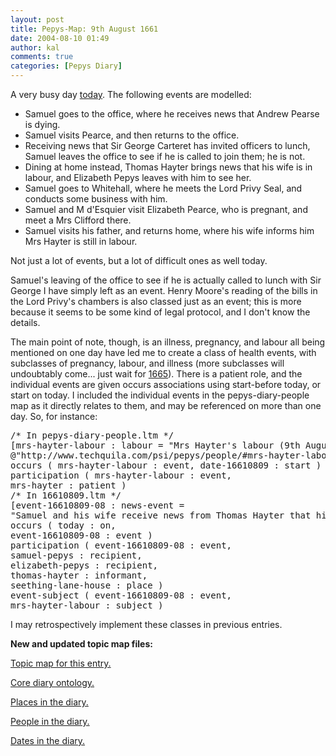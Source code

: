 ```yaml
---
layout: post
title: Pepys-Map: 9th August 1661
date: 2004-08-10 01:49
author: kal
comments: true
categories: [Pepys Diary]
---
```

<p>A very busy day <a href="http://www.pepysdiary.com/archive/1661/08/09/index.php">today</a>. The following events are modelled:</p>
<ul>
<li>Samuel goes to the office, where he receives news that Andrew Pearse is dying.</li>
<li>Samuel visits Pearce, and then returns to the office.</li>
<li>Receiving news that Sir George Carteret has invited officers to lunch, Samuel leaves the office to see if he is called to join them; he is not.</li>
<li>Dining at home instead, Thomas Hayter brings news that his wife is in labour, and Elizabeth Pepys leaves with him to see her.</li>
<li>Samuel goes to Whitehall, where he meets the Lord Privy Seal, and conducts some business with him.</li>
<li>Samuel and M d'Esquier visit Elizabeth Pearce, who is pregnant, and meet a Mrs Clifford there.</li>
<li>Samuel visits his father, and returns home, where his wife informs him Mrs Hayter is still in labour.</li>
</ul>

<!--more-->
<p>Not just a lot of events, but a lot of difficult ones as well today.</p>
<p>Samuel's leaving of the office to see if he is actually called to lunch with Sir George I have simply left as an event.  Henry Moore's reading of the bills in the Lord Privy's chambers is also classed just as an event; this is more because it seems to be some kind of legal protocol, and I don't know the details.</p>
<p>The main point of note, though, is an illness, pregnancy, and labour all being mentioned on one day have led me to create a class of health events, with subclasses of pregnancy, labour, and illness (more subclasses will undoubtably come... just wait for <a href="http://en.wikipedia.org/wiki/Great_Plague">1665</a>).  There is a patient role, and the individual events are given occurs associations using start-before today, or start on today. I included the individual events in the pepys-diary-people map as it directly relates to them, and may be referenced on more than one day.  So, for instance:</p>
<pre>/* In pepys-diary-people.ltm */
[mrs-hayter-labour : labour = "Mrs Hayter's labour (9th August 1661)
@"http://www.techquila.com/psi/pepys/people/#mrs-hayter-labour"]
occurs ( mrs-hayter-labour : event, date-16610809 : start )
participation ( mrs-hayter-labour : event,
mrs-hayter : patient )
/* In 16610809.ltm */
[event-16610809-08 : news-event =
"Samuel and his wife receive news from Thomas Hayter that his wife is pregnant (9th August 1661)";"16610809-08"]
occurs ( today : on,
event-16610809-08 : event )
participation ( event-16610809-08 : event,
samuel-pepys : recipient,
elizabeth-pepys : recipient,
thomas-hayter : informant,
seething-lane-house : place )
event-subject ( event-16610809-08 : event,
mrs-hayter-labour : subject )</pre>
<p>I may retrospectively implement these classes in previous entries.</p>
<p><b>New and updated topic map files:</b></p>
<p><a href="http://www.techquila.com/blog/archives/16610809.ltm">Topic map for this entry.</a></p>
<p><a href="http://www.techquila.com/blog/archives/pepys-diary-ontology.ltm">Core diary ontology.</a></p>
<p><a href="http://www.techquila.com/blog/archives/pepys-diary-places.ltm">Places in the diary.</a></p>
<p><a href="http://www.techquila.com/blog/archives/pepys-diary-people.ltm">People in the diary.</a></p>
<p><a href="http://www.techquila.com/blog/archives/pepys-diary-dates.ltm">Dates in the diary.</a></p>

